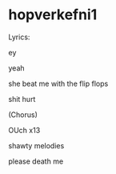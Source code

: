 # hopverkefni1
Lyrics:

ey

yeah

she beat me with the flip flops

shit hurt


(Chorus)

OUch x13

shawty melodies

please death me